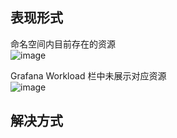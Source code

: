 
## 表现形式
命名空间内目前存在的资源  
![image](https://github.com/1473371932/Linux-docs/assets/84362246/209f4419-c287-4d02-ab0e-bccc7c97b031)

Grafana Workload 栏中未展示对应资源  
![image](https://github.com/1473371932/Linux-docs/assets/84362246/3d589ad7-b418-4aec-bdf1-4e9c6490127d)


## 解决方式
